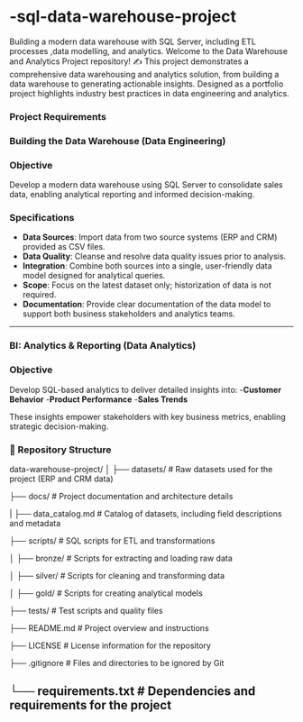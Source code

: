 # -sql-data-warehouse-project
Building a modern data warehouse with SQL Server, including ETL processes ,data modelling, and analytics.
Welcome to the Data Warehouse and Analytics Project repository! ✍
This project demonstrates a comprehensive data warehousing and analytics solution, from building a data warehouse to generating actionable insights. Designed as a portfolio project highlights industry best practices in data engineering and analytics.
 
### Project Requirements

### Building the Data Warehouse (Data Engineering)

### Objective

Develop a modern data warehouse using SQL Server to consolidate sales data, enabling analytical reporting and informed decision-making.

### Specifications
- **Data Sources**: Import data from two source systems (ERP and CRM) provided as CSV files.
- **Data Quality**: Cleanse and resolve data quality issues prior to analysis.
- **Integration**: Combine both sources into a single, user-friendly data model designed for analytical queries.
- **Scope**: Focus on the latest dataset only; historization of data is not required.
- **Documentation**: Provide clear documentation of the data model to support both business stakeholders and analytics teams.



---

### BI: Analytics & Reporting (Data Analytics)

### Objective
Develop SQL-based analytics to deliver detailed insights into:
-**Customer Behavior**
-**Product Performance**
-**Sales Trends**


These insights empower stakeholders with key business metrics, enabling strategic decision-making.


### 📂 Repository Structure


data-warehouse-project/
│
├── datasets/                           # Raw datasets used for the project (ERP and CRM data)

├── docs/                               # Project documentation and architecture details


|  ├── data_catalog.md                 # Catalog of datasets, including field descriptions and metadata



├── scripts/                            # SQL scripts for ETL and transformations

│   ├── bronze/                         # Scripts for extracting and loading raw data

│   ├── silver/                         # Scripts for cleaning and transforming data

│   ├── gold/                           # Scripts for creating analytical models

├── tests/                              # Test scripts and quality files

├── README.md                           # Project overview and instructions

├── LICENSE                             # License information for the repository

├── .gitignore                          # Files and directories to be ignored by Git

└── requirements.txt                    # Dependencies and requirements for the project
---
